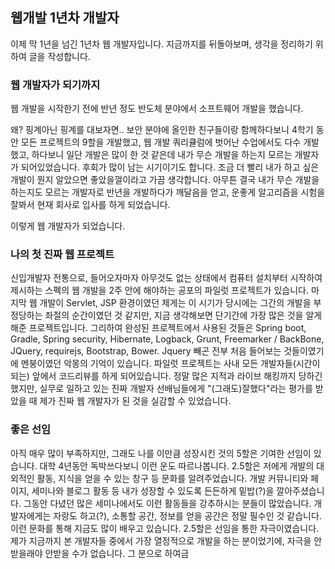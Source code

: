 웹개발 1년차 개발자
-------------------

이제 막 1년을 넘긴 1년차 웹 개발자입니다. 지금까지를 뒤돌아보며, 생각을 정리하기 위하여 글을 작성합니다.

### 웹 개발자가 되기까지

웹 개발을 시작한기 전에 반년 정도 반도체 분야에서 소프트웨어 개발을 했습니다.

왜? 핑계아닌 핑계를 대보자면.. 보안 분야에 올인한 친구들이랑 함께하다보니 4학기 동안 모든 프로젝트의 9할을 개발했고, 웹 개발 쿼리큘럼에 벗어난 수업에서도 다수 개발 했고, 하다보니 일단 개발은 많이 한 것 같은데 내가 무슨 개발을 하는지 모르는 개발자가 되어있었습니다. 후회가 많이 남는 시기이기도 합니다. 조금 더 빨리 내가 하고 싶은 개발이 뭔지 알았으면 좋았을껄이라고 가끔 생각합니다. 아무튼 결국 내가 무슨 개발을 하는지도 모르는 개발자로 반년을 개발하다가 깨달음을 얻고, 운좋게 알고리즘을 시험을 잘봐서 현재 회사로 입사를 하게 되었습니다.

이렇게 웹 개발자가 되었습니다.


### 나의 첫 진짜 웹 프로젝트

신입개발자 전통으로, 들어오자마자 아무것도 없는 상태에서 컴퓨터 설치부터 시작하여 제시하는 스펙의 웹 개발을 2주 안에 해야하는 공포의 파일럿 프로젝트가 있습니다. 
마지막 웹 개발이 Servlet, JSP 환경이였던 제게는 이 시기가 당시에는 그간의 개발을 부정당하는 좌절의 순간이였던 것 같지만, 지금 생각해보면 단기간에 가장 많은 것을 알게 해준 프로젝트입니다. 그리하여 완성된 프로젝트에서 사용된 것들은 Spring boot, Gradle, Spring security, Hibernate, Logback, Grunt, Freemarker / BackBone, JQuery, requirejs, Bootstrap, Bower. Jquery 빼곤 전부 처음 들어보는 것들이였기에 멘붕이였던 악몽의 기억이 있습니다. 파일럿 프로젝트는 사내 모든 개발자들(시간이되는) 앞에서 코드리뷰를 하게 되어있습니다. 정말 많은 지적과 라이브 해킹까지 당하긴 했지만, 실무로 일하고 있는 진짜 개발자 선배님들에게 "(그래도)잘했다"라는 평가를 받았을 때 제가 진짜 웹 개발자가 된 것을 실감할 수 있었습니다.


### 좋은 선임

아직 매우 많이 부족하지만, 그래도 나를 이만큼 성장시킨 것의 5할은 기여한 선임이 있습니다. 대학 4년동안 독박쓰다보니 이런 운도 따르나봅니다. 2.5할은 저에게 개발의 대외적인 활동, 지식을 얻을 수 있는 창구 등 문화를 알려주었습니다. 개발 커뮤니티와 페이지, 세미나와 블로그 활동 등 내가 성장할 수 있도록 든든하게 밑밥(?)을 깔아주셨습니다. 그동안 다녔던 많은 세미나에서도 이런 활동들을 강추하시는 분들이 많았습니다. 개발자에게는 자랑도 하고(?), 소통할 공간, 정보를 얻을 공간은 정말 필수인 것 같습니다. 이런 문화를 통해 지금도 많이 배우고 있습니다. 
2.5할은 선임을 통한 자극이였습니다. 제가 지금까지 본 개발자들 중에서 가장 열정적으로 개발을 하는 분이었기에, 자극을 안받을래야 안받을 수가 없습니다. 그 분으로 하여금 